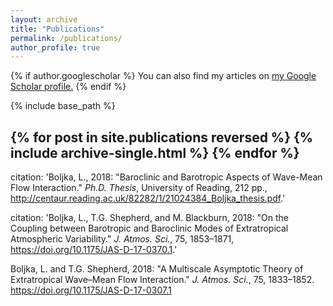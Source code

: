 ```yaml
---
layout: archive
title: "Publications"
permalink: /publications/
author_profile: true
---
```


{% if author.googlescholar %}
  You can also find my articles on <u><a href="{{https://scholar.google.com/citations?user=-rmSBisAAAAJ&hl=en}}">my Google Scholar profile</a>.</u>
{% endif %}

{% include base_path %}

{% for post in site.publications reversed %}
  {% include archive-single.html %}
{% endfor %}
---
citation: 'Boljka, L., 2018: "Baroclinic and Barotropic Aspects of Wave-Mean Flow Interaction." <i>Ph.D. Thesis</i>, University of Reading, 212 pp., http://centaur.reading.ac.uk/82282/1/21024384_Boljka_thesis.pdf.'

citation: 'Boljka, L., T.G. Shepherd, and M. Blackburn, 2018: "On the Coupling between Barotropic and Baroclinic Modes of Extratropical Atmospheric Variability." <i>J. Atmos. Sci.</i>, 75, 1853–1871, https://doi.org/10.1175/JAS-D-17-0370.1.'

Boljka, L. and T.G. Shepherd, 2018: "A Multiscale Asymptotic Theory of Extratropical Wave–Mean Flow Interaction." <i>J. Atmos. Sci.</i>, 75, 1833–1852. 
https://doi.org/10.1175/JAS-D-17-0307.1

